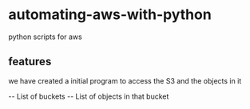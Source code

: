 # automating-aws-with-python
python scripts for aws

## features
we have created a initial program to access the S3 and the objects in it

-- List of buckets
-- List of objects in that bucket
